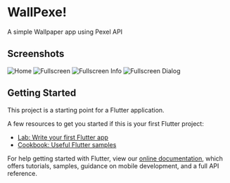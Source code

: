 # WallPexe!

A simple Wallpaper app using Pexel API

## Screenshots
![Home](ss/home.jpg)
![Fullscreen](ss/fullscreen.jpg)
![Fullscreen Info](ss/fullscreen_info.jpg)
![Fullscreen Dialog](ss/fullscreen_dialog.jpg)

## Getting Started

This project is a starting point for a Flutter application.

A few resources to get you started if this is your first Flutter project:

- [Lab: Write your first Flutter app](https://flutter.dev/docs/get-started/codelab)
- [Cookbook: Useful Flutter samples](https://flutter.dev/docs/cookbook)

For help getting started with Flutter, view our
[online documentation](https://flutter.dev/docs), which offers tutorials,
samples, guidance on mobile development, and a full API reference.
